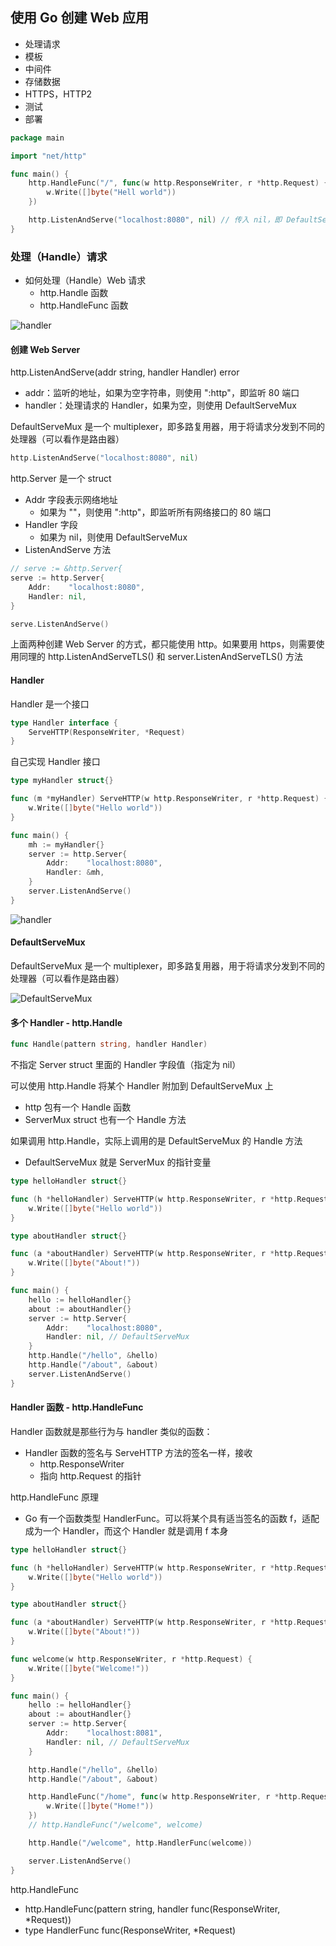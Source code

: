 ## 使用 Go 创建 Web 应用

- 处理请求
- 模板
- 中间件
- 存储数据
- HTTPS，HTTP2
- 测试
- 部署

```go
package main

import "net/http"

func main() {
	http.HandleFunc("/", func(w http.ResponseWriter, r *http.Request) {
		w.Write([]byte("Hell world"))
	})

	http.ListenAndServe("localhost:8080", nil) // 传入 nil，即 DefaultServeMux
}
```

### 处理（Handle）请求

- 如何处理（Handle）Web 请求
  - http.Handle 函数
  - http.HandleFunc 函数

![handler](./imgs/handler.png)

#### 创建 Web Server

http.ListenAndServe(addr string, handler Handler) error

- addr：监听的地址，如果为空字符串，则使用 ":http"，即监听 80 端口
- handler：处理请求的 Handler，如果为空，则使用 DefaultServeMux

DefaultServeMux 是一个 multiplexer，即多路复用器，用于将请求分发到不同的处理器（可以看作是路由器）

```go
http.ListenAndServe("localhost:8080", nil)
```

http.Server 是一个 struct

- Addr 字段表示网络地址
  - 如果为 ""，则使用 ":http"，即监听所有网络接口的 80 端口
- Handler 字段
  - 如果为 nil，则使用 DefaultServeMux
- ListenAndServe 方法

```go
// serve := &http.Server{
serve := http.Server{
	Addr:    "localhost:8080",
	Handler: nil,
}

serve.ListenAndServe()
```

上面两种创建 Web Server 的方式，都只能使用 http。如果要用 https，则需要使用同理的 http.ListenAndServeTLS() 和 server.ListenAndServeTLS() 方法

#### Handler

Handler 是一个接口

```go
type Handler interface {
	ServeHTTP(ResponseWriter, *Request)
}
```

自己实现 Handler 接口

```go
type myHandler struct{}

func (m *myHandler) ServeHTTP(w http.ResponseWriter, r *http.Request) {
	w.Write([]byte("Hello world"))
}

func main() {
	mh := myHandler{}
	server := http.Server{
		Addr:    "localhost:8080",
		Handler: &mh,
	}
	server.ListenAndServe()
}
```

![handler](./imgs/more-handler.png)

#### DefaultServeMux

DefaultServeMux 是一个 multiplexer，即多路复用器，用于将请求分发到不同的处理器（可以看作是路由器）

![DefaultServeMux](./imgs/default-serve-mux.png)

#### 多个 Handler - http.Handle

```go
func Handle(pattern string, handler Handler)
```

不指定 Server struct 里面的 Handler 字段值（指定为 nil）

可以使用 http.Handle 将某个 Handler 附加到 DefaultServeMux 上

- http 包有一个 Handle 函数
- ServerMux struct 也有一个 Handle 方法

如果调用 http.Handle，实际上调用的是 DefaultServeMux 的 Handle 方法

- DefaultServeMux 就是 ServerMux 的指针变量

```go
type helloHandler struct{}

func (h *helloHandler) ServeHTTP(w http.ResponseWriter, r *http.Request) {
	w.Write([]byte("Hello world"))
}

type aboutHandler struct{}

func (a *aboutHandler) ServeHTTP(w http.ResponseWriter, r *http.Request) {
	w.Write([]byte("About!"))
}

func main() {
	hello := helloHandler{}
	about := aboutHandler{}
	server := http.Server{
		Addr:    "localhost:8080",
		Handler: nil, // DefaultServeMux
	}
	http.Handle("/hello", &hello)
	http.Handle("/about", &about)
	server.ListenAndServe()
}
```

#### Handler 函数 - http.HandleFunc

Handler 函数就是那些行为与 handler 类似的函数：

- Handler 函数的签名与 ServeHTTP 方法的签名一样，接收
  - http.ResponseWriter
  - 指向 http.Request 的指针

http.HandleFunc 原理

- Go 有一个函数类型 HandlerFunc。可以将某个具有适当签名的函数 f，适配成为一个 Handler，而这个 Handler 就是调用 f 本身

```go
type helloHandler struct{}

func (h *helloHandler) ServeHTTP(w http.ResponseWriter, r *http.Request) {
	w.Write([]byte("Hello world"))
}

type aboutHandler struct{}

func (a *aboutHandler) ServeHTTP(w http.ResponseWriter, r *http.Request) {
	w.Write([]byte("About!"))
}

func welcome(w http.ResponseWriter, r *http.Request) {
	w.Write([]byte("Welcome!"))
}

func main() {
	hello := helloHandler{}
	about := aboutHandler{}
	server := http.Server{
		Addr:    "localhost:8081",
		Handler: nil, // DefaultServeMux
	}

	http.Handle("/hello", &hello)
	http.Handle("/about", &about)

	http.HandleFunc("/home", func(w http.ResponseWriter, r *http.Request) {
		w.Write([]byte("Home!"))
	})
	// http.HandleFunc("/welcome", welcome)

	http.Handle("/welcome", http.HandlerFunc(welcome))

	server.ListenAndServe()
}
```

http.HandleFunc

- http.HandleFunc(pattern string, handler func(ResponseWriter, \*Request))
- type HandlerFunc func(ResponseWriter, \*Request)
